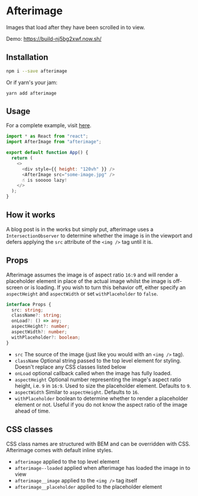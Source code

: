 # Afterimage

Images that load after they have been scrolled in to view.

Demo: https://build-nj5bg2xwf.now.sh/

## Installation

```bash
npm i --save afterimage
```

Or if yarn's your jam:

```
yarn add afterimage
```

## Usage

For a complete example, visit [here](./example/src/index.tsx).

```javascript
import * as React from "react";
import AfterImage from "afterimage";

export default function App() {
  return (
    <>
      <div style={{ height: "120vh" }} />
      <AfterImage src="some-image.jpg" />
      ☝️ is sooooo lazy!
    </>
  );
}
```

## How it works

A blog post is in the works but simply put, afterimage uses a `IntersectionObserver` to determine whether the image is in the viewport and defers applying the `src` attribute of the `<img />` tag until it is.

## Props

Afterimage assumes the image is of aspect ratio `16:9` and will render a placeholder element in place of the actual image whilst the image is off-screen or is loading. If you wish to turn this behavior off, either specify an `aspectHeight`
and `aspectWidth` or set `withPlaceholder` to `false`.

```typescript
interface Props {
  src: string;
  className?: string;
  onLoad?: () => any;
  aspectHeight?: number;
  aspectWidth?: number;
  withPlaceholder?: boolean;
}
```

- `src` The source of the image (just like you would with an `<img />` tag).
- `className` Optional string passed to the top level element for styling. Doesn't replace any CSS classes listed below
- `onLoad` optional callback called when the image has fully loaded.
- `aspectHeight` Optional number representing the image's aspect ratio height, i.e. `9` in `16:9`. Used to size the placeholder element. Defaults to `9`.
- `aspectWidth` Similar to `aspectHeight`. Defaults to `16`.
- `withPlaceholder` boolean to determine whether to render a placeholder element or not. Useful if you do not know the aspect ratio of the image ahead of time.

## CSS classes

CSS class names are structured with BEM and can be overridden with CSS. Afterimage comes with default inline styles.

- `afterimage` applied to the top level element
- `afterimage--loaded` applied when afterimage has loaded the image in to view
- `afterimage__image` applied to the `<img />` tag itself
- `afterimage__placeholder` applied to the placeholder element
